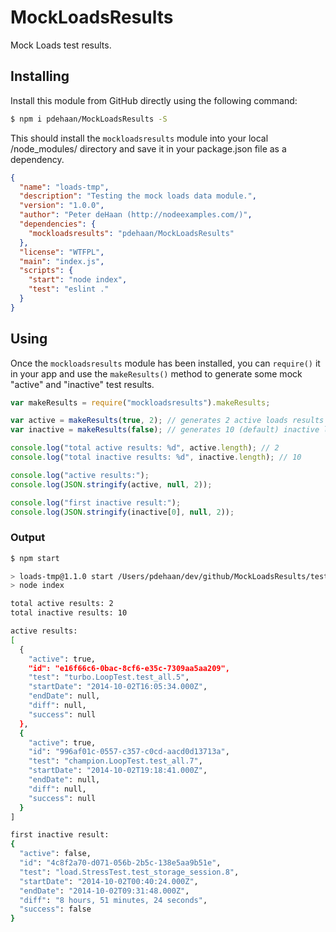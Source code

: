 # MockLoadsResults

Mock Loads test results.

## Installing

Install this module from GitHub directly using the following command:
```sh
$ npm i pdehaan/MockLoadsResults -S
```

This should install the `mockloadsresults` module into your local /node_modules/ directory and save it in your package.json file as a dependency.

```json
{
  "name": "loads-tmp",
  "description": "Testing the mock loads data module.",
  "version": "1.0.0",
  "author": "Peter deHaan (http://nodeexamples.com/)",
  "dependencies": {
    "mockloadsresults": "pdehaan/MockLoadsResults"
  },
  "license": "WTFPL",
  "main": "index.js",
  "scripts": {
    "start": "node index",
    "test": "eslint ."
  }
}
```

## Using

Once the `mockloadsresults` module has been installed, you can `require()` it in your app and use the `makeResults()` method to generate some mock "active" and "inactive" test results.
```js
var makeResults = require("mockloadsresults").makeResults;

var active = makeResults(true, 2); // generates 2 active loads results
var inactive = makeResults(false); // generates 10 (default) inactive loads results

console.log("total active results: %d", active.length); // 2
console.log("total inactive results: %d", inactive.length); // 10

console.log("active results:");
console.log(JSON.stringify(active, null, 2));

console.log("first inactive result:");
console.log(JSON.stringify(inactive[0], null, 2));
```

### Output

```sh
$ npm start

> loads-tmp@1.1.0 start /Users/pdehaan/dev/github/MockLoadsResults/test
> node index

total active results: 2
total inactive results: 10

active results:
[
  {
    "active": true,
    "id": "e16f66c6-0bac-8cf6-e35c-7309aa5aa209",
    "test": "turbo.LoopTest.test_all.5",
    "startDate": "2014-10-02T16:05:34.000Z",
    "endDate": null,
    "diff": null,
    "success": null
  },
  {
    "active": true,
    "id": "996af01c-0557-c357-c0cd-aacd0d13713a",
    "test": "champion.LoopTest.test_all.7",
    "startDate": "2014-10-02T19:18:41.000Z",
    "endDate": null,
    "diff": null,
    "success": null
  }
]

first inactive result:
{
  "active": false,
  "id": "4c8f2a70-d071-056b-2b5c-138e5aa9b51e",
  "test": "load.StressTest.test_storage_session.8",
  "startDate": "2014-10-02T00:40:24.000Z",
  "endDate": "2014-10-02T09:31:48.000Z",
  "diff": "8 hours, 51 minutes, 24 seconds",
  "success": false
}
```

